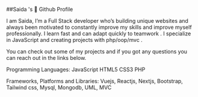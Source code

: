 ##Saida 's 👋 Github Profile

I am Saida, I’m a Full Stack developer who’s building unique websites and always been motivated to constantly improve my skills and improve myself professionally. I learn fast and can adapt quickly to teamwork . I specialize in JavaScript and creating projects with php/oop/mvc .

You can check out some of my projects and if you got any questions you can reach out in the links below.

Programming Languages:
JavaScript HTML5 CSS3 PHP

Frameworks, Platforms and Libraries:
Vuejs, Reactjs, Nextjs, Bootstrap, Tailwind css, Mysql, Mongodb, UML, MVC
